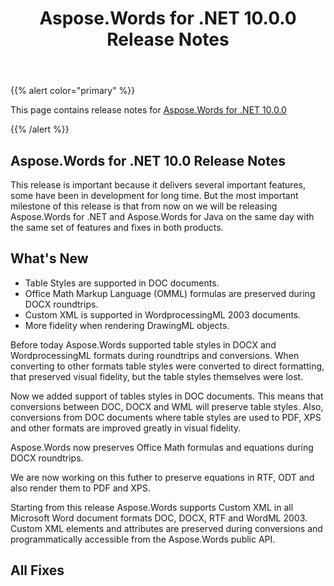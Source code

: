 ﻿---
title: Aspose.Words for .NET 10.0.0 Release Notes
articleTitle: Aspose.Words for .NET 10.0.0 Release Notes
linktitle: Aspose.Words for .NET 10.0.0 Release Notes
description: "Aspose.Words for .NET 10.0.0 Release Notes – learn about the latest updates and fixes."
type: docs
weight: 80
url: /net/aspose-words-for-net-10-0-0-release-notes/
---

{{% alert color="primary" %}}

This page contains release notes for [Aspose.Words for .NET 10.0.0](https://downloads.aspose.com/words/net/new-releases/aspose.words-for-.net-10.0.0/)

{{% /alert %}}

## Aspose.Words for .NET 10.0 Release Notes

This release is important because it delivers several important features, some have been in development for long time. But the most important milestone of this release is that from now on we will be releasing Aspose.Words for .NET and Aspose.Words for Java on the same day with the same set of features and fixes in both products.

## What's New

- Table Styles are supported in DOC documents.
- Office Math Markup Language (OMML) formulas are preserved during DOCX roundtrips.
- Custom XML is supported in WordprocessingML 2003 documents.
- More fidelity when rendering DrawingML objects.

Before today Aspose.Words supported table styles in DOCX and WordprocessingML formats during roundtrips and conversions. When converting to other formats table styles were converted to direct formatting, that preserved visual fidelity, but the table styles themselves were lost.

Now we added support of tables styles in DOC documents. This means that conversions between DOC, DOCX and WML will preserve table styles. Also, conversions from DOC documents where table styles are used to PDF, XPS and other formats are improved greatly in visual fidelity.



Aspose.Words now preserves Office Math formulas and equations during DOCX roundtrips. 

We are now working on this futher to preserve equations in RTF, ODT and also render them to PDF and XPS.



Starting from this release Aspose.Words supports Custom XML in all Microsoft Word document formats DOC, DOCX, RTF and WordML 2003. Custom XML elements and attributes are preserved during conversions and programmatically accessible from the Aspose.Words public API.


## All Fixes
